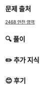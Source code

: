 ## 문제 출처

<a href="https://www.acmicpc.net/problem/2468" rel="nofollow">2468 안전 영역</a>

## 🔍 풀이



## ✏️ 추가 지식



## 😊 후기


